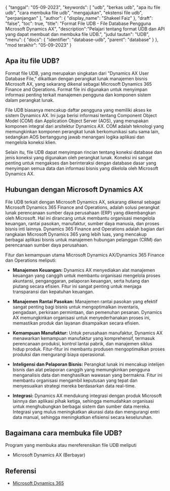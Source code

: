 {
"tanggal": "05-09-2023",
  "keywords": [
"udb",
"berkas udb",
"apa itu file udb",
"cara membuka file udb",
"mengajukan",
"ekstensi file udb",
"perpanjangan"
],
  "author": {
"display_name": "Shakeel Faiz"
},
"draft": "false",
"toc": true,
"title": "Format File UDB - File Database Pengguna Microsoft Dynamics AX",
  "description":"Pelajari tentang format UDB dan API yang dapat membuat dan membuka file UDB.",
"judul tautan": "UDB",
  "menu": {
    "docs": {
      "identifier": "database-udb",
"parent": "database"
}
},
"mod terakhir": "05-09-2023"
}

## Apa itu file UDB?

Format file UDB, yang merupakan singkatan dari "Dynamics AX User Database File," dikaitkan dengan perangkat lunak manajemen bisnis Microsoft AX, yang sekarang dikenal sebagai Microsoft Dynamics 365 Finance and Operations. Format file ini digunakan untuk menyimpan informasi penting terkait manajemen pengguna dan komponen sistem dalam perangkat lunak.

File UDB biasanya mencakup daftar pengguna yang memiliki akses ke sistem Dynamics AX. Ini juga berisi informasi tentang Component Object Model (COM) dan Application Object Server (AOS), yang merupakan komponen integral dari arsitektur Dynamics AX. COM adalah teknologi yang memungkinkan komponen perangkat lunak berkomunikasi satu sama lain, sedangkan AOS bertanggung jawab menangani logika aplikasi dan mengelola koneksi klien.

Selain itu, file UDB dapat menyimpan rincian tentang koneksi database dan jenis koneksi yang digunakan oleh perangkat lunak. Koneksi ini sangat penting untuk mengakses dan berinteraksi dengan database dasar yang menyimpan semua data dan informasi bisnis yang dikelola oleh Microsoft Dynamics AX.

## Hubungan dengan Microsoft Dynamics AX

File UDB terkait dengan Microsoft Dynamics AX, sekarang dikenal sebagai Microsoft Dynamics 365 Finance and Operations, adalah solusi perangkat lunak perencanaan sumber daya perusahaan (ERP) yang dikembangkan oleh Microsoft. Hal ini dirancang untuk membantu organisasi mengelola keuangan, rantai pasokan, manufaktur, sumber daya manusia, dan proses bisnis inti lainnya. Dynamics 365 Finance and Operations adalah bagian dari rangkaian Microsoft Dynamics 365 yang lebih luas, yang mencakup berbagai aplikasi bisnis untuk manajemen hubungan pelanggan (CRM) dan perencanaan sumber daya perusahaan.

Fitur dan kemampuan utama Microsoft Dynamics AX/Dynamics 365 Finance dan Operations meliputi:

- **Manajemen Keuangan:** Dynamics AX menyediakan alat manajemen keuangan yang canggih untuk membantu organisasi mengelola proses akuntansi, penganggaran, pelaporan keuangan, serta hutang dan piutang secara efisien. Fitur ini sangat penting untuk menjaga transparansi dan kepatuhan keuangan.

- **Manajemen Rantai Pasokan:** Manajemen rantai pasokan yang efektif sangat penting bagi bisnis untuk mengoptimalkan inventaris, pengadaan, perkiraan permintaan, dan pemenuhan pesanan. Dynamics AX memungkinkan organisasi untuk menyederhanakan proses ini, memastikan produk dan layanan disampaikan secara efisien.

- **Kemampuan Manufaktur:** Untuk perusahaan manufaktur, Dynamics AX menawarkan kemampuan manufaktur yang komprehensif, termasuk perencanaan produksi, kontrol lantai pabrik, dan manajemen siklus hidup produk. Fitur-fitur ini membantu produsen mengoptimalkan proses produksi dan mengurangi biaya operasional.

- **Inteligensi dan Pelaporan Bisnis:** Perangkat lunak ini mencakup intelijen bisnis dan alat pelaporan canggih yang memungkinkan pengguna menganalisis data dan menghasilkan wawasan yang bermakna. Fitur ini membantu organisasi mengambil keputusan yang tepat dan menyesuaikan strategi mereka berdasarkan data real-time.

- **Integrasi:** Dynamics AX mendukung integrasi dengan produk Microsoft lainnya dan aplikasi pihak ketiga, sehingga memudahkan organisasi untuk menghubungkan berbagai sistem dan sumber data mereka. Integrasi yang mulus meningkatkan akurasi data dan mengurangi entri data manual, sehingga meningkatkan efisiensi secara keseluruhan.

## Bagaimana cara membuka file UDB?

Program yang membuka atau mereferensikan file UDB meliputi

- Microsoft Dynamics AX (Berbayar)

## Referensi
- [Microsoft Dynamics 365](https://en.wikipedia.org/wiki/Microsoft_Dynamics_365)

